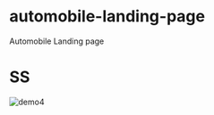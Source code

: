 # automobile-landing-page
Automobile Landing page 
# SS
![demo4](https://user-images.githubusercontent.com/43407064/98473335-37c63800-221f-11eb-9154-766541b9027c.png)
